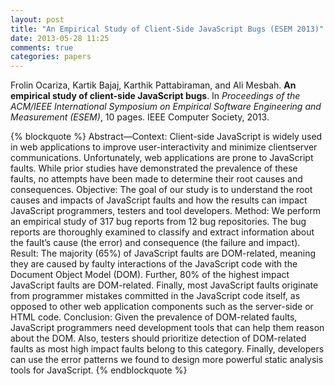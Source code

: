 ```yaml
---
layout: post
title: "An Empirical Study of Client-Side JavaScript Bugs (ESEM 2013)"
date: 2013-05-28 11:25
comments: true
categories: papers
---
```


Frolin Ocariza, Kartik Bajaj, Karthik Pattabiraman, and Ali Mesbah. **An empirical study of client-side JavaScript bugs**. In *Proceedings of the ACM/IEEE International Symposium on Empirical Software Engineering and Measurement (ESEM)*, 10 pages. IEEE Computer Society, 2013.

{% blockquote %} 
Abstract—Context: Client-side JavaScript is widely used in web applications to improve user-interactivity and minimize clientserver communications. Unfortunately, web applications are prone to JavaScript faults. While prior studies have demonstrated the prevalence of these faults, no attempts have been made to determine their root causes and consequences. Objective: The goal of our study is to understand the root causes and impacts of JavaScript faults and how the results can impact JavaScript programmers, testers and tool developers. Method: We perform an empirical study of 317 bug reports from 12 bug repositories. The bug reports are thoroughly examined to classify and extract information about the fault’s cause (the error) and consequence (the failure and impact). Result: The majority (65%) of JavaScript faults are DOM-related, meaning they are caused by faulty interactions of the JavaScript code with the Document Object Model (DOM). Further, 80% of the highest impact JavaScript faults are DOM-related. Finally, most JavaScript faults originate from programmer mistakes committed in the JavaScript code itself, as opposed to other web application components such as the server-side or HTML code. Conclusion: Given the prevalence of DOM-related faults, JavaScript programmers need development tools that can help them reason about the DOM. Also, testers should prioritize detection of DOM-related faults as most high impact faults belong to this category. Finally, developers can use the error patterns we found to design more powerful static analysis tools for JavaScript. 
{% endblockquote %}

